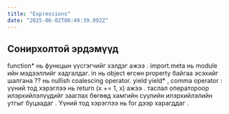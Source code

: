 ```yaml
---
title: "Expressions"
date: "2025-06-02T08:49:39.992Z"
---
```


## Сонирхолтой эрдэмүүд

function\* нь функцын үүсгэгчийг хэлдэг ажээ .
import.meta нь module ийн мэдээллийг хадгалдаг.
in нь object өгсөн property байгаа эсэхийг шалгана
?? нь nullish coalescing operator.
yield
yield\*
, comma operator : үүний тод хэрэглээ нь return (x += 1, x) ажээ . таслал оператороор илэрхийлэлүүдийг зааглах бөгөөд хамгийн сүүлийн илэрхийлэлийн утгыг буцаадаг . Үүний тод хэрэглээ нь for дээр харагддаг .
